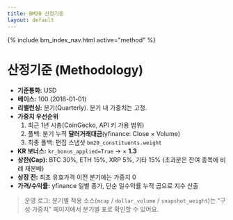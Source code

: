 ```yaml
---
title: BM20 산정기준
layout: default
---
```

{% include bm_index_nav.html active="method" %}

# 산정기준 (Methodology)

- **기준통화:** USD
- **베이스:** 100 (2018-01-01)
- **리밸런싱:** 분기(Quarterly). 분기 내 가중치는 고정.
- **가중치 우선순위**
  1. 최근 1년 시총(CoinGecko, API 키 가용 범위)
  2. 폴백: 분기 누적 **달러거래대금**(yfinance: Close × Volume)
  3. 최종 폴백: 편집 스냅샷 `bm20_constituents.weight`
- **KR 보너스:** `kr_bonus_applied=True` → × **1.3**
- **상한(Cap):** BTC 30%, ETH 15%, XRP 5%, 기타 15% (초과분은 잔여 종목에 비례 재분배)
- **상장 전:** 최초 유효가격 이전 분기에는 가중치 0
- **가격/수익률:** yfinance 일별 종가, 단순 일수익률 누적 곱으로 지수 산출

> 운영 로그: 분기별 적용 소스(`mcap` / `dollar_volume` / `snapshot_weight`)는 “구성·가중치” 페이지에서 분기별 표로 확인할 수 있어요.
